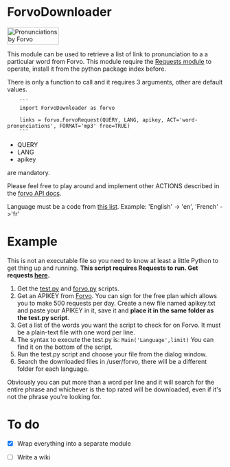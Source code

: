 ForvoDownloader
===============

<a href="http://www.forvo.com/" title="Pronunciations by Forvo"><img src="http://api.forvo.com/byforvoblue.gif" width="120" height="40" alt="Pronunciations by Forvo" style="border:0" /></a>

This module can be used to retrieve a list of link to pronunciation to a a particular word from Forvo. This module require the [Requests module][3] to operate, install it from the python package index  before.

There is only a function to call and it requires 3 arguments, other are default values.

        ```
        import ForvoDownloader as forvo
        
        links = forvo.ForvoRequest(QUERY, LANG, apikey, ACT='word-pronunciations', FORMAT='mp3' free=TRUE)
        ```
* QUERY
* LANG
* apikey

are mandatory.

Please feel free to play around and implement other ACTIONS described in the [forvo API docs][4].

Language must be a code from [this list][5]. Example: 'English' -> 'en', 'French'  ->'fr'

Example
=======
This is not an executable file so you need to know at least a little Python to get thing up and running.
<strong>This script requires Requests to run. Get requests [here][3].</strong>

1. Get the [test.py][1] and [forvo.py][2] scripts.
2. Get an APIKEY from [Forvo][4]. You can sign for the free plan which allows you to make 500 requests per day.
Create a new file named apikey.txt and paste your APIKEY in it, save it and <b>place it in the same folder as the test.py script</b>.
3. Get a list of the words you want the script to check for on Forvo. It must be a plain-text file with one word per line.
4. The syntax to execute the test.py is: ```
            Main('Language',limit)
            ```
   You can find it on the bottom of the script.
5. Run the test.py script and choose your file from the dialog window.
6. Search the downloaded files in /user/forvo, there will be a different folder for each language.


Obviously you can put more than a word per line and it will search for the entire phrase and whichever is the top rated will be downloaded, even if it's not the phrase you're looking for.

To do
=====

- [x] Wrap everything into a separate module
- [ ] Write a wiki

  [1]: /test.py   "test.py"
  [2]: /forvo.py  "forvo.py"
  [3]: http://docs.python-requests.org/en/latest/ "Requests latest"
  [4]: http://api.forvo.com "Forvo API"
  [5]: http://www.forvo.com/languages/alphabetically/ "Forvo languages list"
